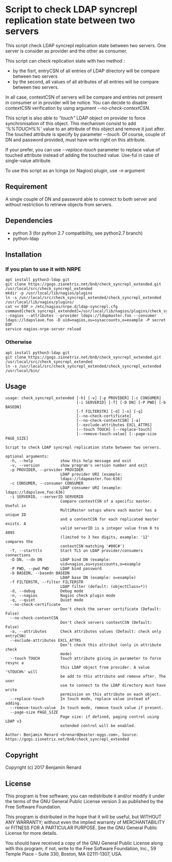 # Script to check LDAP syncrepl replication state between two servers
This script check LDAP syncrepl replication state between two servers.
One server is consider as provider and the other as consumer.

This script can check replication state with two method :
 - by the fisrt, entryCSN of all entries of LDAP directory will be compare between two servers
 - by the second, all values of all atributes of all entries will be compare between two servers.

In all case, contextCSN of servers will be compare and entries not present in consumer or in provider will be notice. You can decide to disable contextCSN verification by using argument *--no-check-contextCSN*.

This script is also able to *"touch"* LDAP object on provider to force synchronisation of this object. This mechanism consist to add *'%%TOUCH%%'* value to an attribute of this object and remove it just after. The
touched attribute is specify by parameter *--touch*. Of course, couple of DN and password provided, must have write right on this attribute.

If your prefer, you can use *--replace-touch* parameter to replace value of touched attribute instead of adding the touched value. Use-ful in case of single-value attribute.

To use this script as an Icinga (or Nagios) plugin, use *-n* argument

## Requirement

A single couple of DN and password able to connect to both server and without restriction to retrieve objects from servers.

## Dependencies

* python 3 (for python 2.7 compatibility, see python2.7 branch)
* python-ldap

## Installation

### If you plan to use it with NRPE
```
apt install python3-ldap git
git clone https://gogs.zionetrix.net/bn8/check_syncrepl_extended.git /usr/local/src/check_syncrepl_extended
mkdir -p /usr/local/lib/nagios/plugins
ln -s /usr/local/src/check_syncrepl_extended/check_syncrepl_extended /usr/local/lib/nagios/plugins/
cat << EOF > /etc/nagios/nrpe.d/ldap-syncrepl.cfg
command[check_syncrepl_extended]=/usr/local/lib/nagios/plugins/check_syncrepl_extended --nagios --attributes --provider ldaps://ldapmaster.foo --consumer ldaps://ldapslave.foo -D uid=nagios,ou=sysaccounts,o=example -P secret
EOF
service nagios-nrpe-server reload
```

### Otherwise
```
apt install python3-ldap git
git clone https://gogs.zionetrix.net/bn8/check_syncrepl_extended.git /usr/local/src/check_syncrepl_extended
ln -s /usr/local/src/check_syncrepl_extended/check_syncrepl_extended /usr/local/bin/
```

## Usage
```
usage: check_syncrepl_extended [-h] [-v] [-p PROVIDER] [-c CONSUMER]
                               [-i SERVERID] [-T] [-D DN] [-P PWD] [-b BASEDN]
                               [-f FILTERSTR] [-d] [-n] [-q]
                               [--no-check-certificate]
                               [--no-check-contextCSN] [-a]
                               [--exclude-attributes EXCL_ATTRS]
                               [--touch TOUCH] [--replace-touch]
                               [--remove-touch-value] [--page-size PAGE_SIZE]

Script to check LDAP syncrepl replication state between two servers.

optional arguments:
  -h, --help            show this help message and exit
  -v, --version         show program's version number and exit
  -p PROVIDER, --provider PROVIDER
                        LDAP provider URI (example:
                        ldaps://ldapmaster.foo:636)
  -c CONSUMER, --consumer CONSUMER
                        LDAP consumer URI (example: ldaps://ldapslave.foo:636)
  -i SERVERID, --serverID SERVERID
                        Compare contextCSN of a specific master. Useful in
                        MultiMaster setups where each master has a unique ID
                        and a contextCSN for each replicated master exists. A
                        valid serverID is a integer value from 0 to 4095
                        (limited to 3 hex digits, example: '12' compares the
                        contextCSN matching '#00C#')
  -T, --starttls        Start TLS on LDAP provider/consumers connections
  -D DN, --dn DN        LDAP bind DN (example:
                        uid=nagios,ou=sysaccounts,o=example
  -P PWD, --pwd PWD     LDAP bind password
  -b BASEDN, --basedn BASEDN
                        LDAP base DN (example: o=example)
  -f FILTERSTR, --filter FILTERSTR
                        LDAP filter (default: (objectClass=*))
  -d, --debug           Debug mode
  -n, --nagios          Nagios check plugin mode
  -q, --quiet           Quiet mode
  --no-check-certificate
                        Don't check the server certificate (Default: False)
  --no-check-contextCSN
                        Don't check servers contextCSN (Default: False)
  -a, --attributes      Check attributes values (Default: check only entryCSN)
  --exclude-attributes EXCL_ATTRS
                        Don't check this attribut (only in attribute check
                        mode)
  --touch TOUCH         Touch attribute giving in parameter to force resync a
                        this LDAP object from provider. A value '%TOUCH%' will
                        be add to this attribute and remove after. The user
                        use to connect to the LDAP directory must have write
                        permission on this attribute on each object.
  --replace-touch       In touch mode, replace value instead of adding.
  --remove-touch-value  In touch mode, remove touch value if present.
  --page-size PAGE_SIZE
                        Page size: if defined, paging control using LDAP v3
                        extended control will be enabled.

Author: Benjamin Renard <brenard@easter-eggs.com>, Source:
https://gogs.zionetrix.net/bn8/check_syncrepl_extended
```

## Copyright

Copyright (c) 2017 Benjamin Renard

## License

This program is free software; you can redistribute it and/or modify it under the terms of the GNU General Public License version 3 as published by the Free Software Foundation.

This program is distributed in the hope that it will be useful, but WITHOUT ANY WARRANTY; without even the implied warranty of MERCHANTABILITY or FITNESS FOR A PARTICULAR PURPOSE.  See the GNU General Public License for more details.

You should have received a copy of the GNU General Public License along with this program; if not, write to the Free Software Foundation, Inc., 59 Temple Place - Suite 330, Boston, MA  02111-1307, USA.
